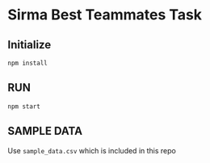 # Sirma Best Teammates Task

## Initialize
```
npm install
```

## RUN
```
npm start
```

## SAMPLE DATA
Use ```sample_data.csv``` which is included in this repo